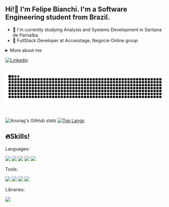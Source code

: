 ## Hi!👋 I'm Felipe Bianchi. I'm a Software Engineering student from Brazil.

* 📔 I'm currently studying Analysis and Systems Development in Santana de Parnaíba.
* 🥇 FullStack Developer at Accesstage, Negocie Online group

<details>
  <summary>More about me</summary><br>
    - 🌳 I am 20 years old, currently living in Brazil. I have an intermediate level of English and experience with: Python, HTML, CSS, .Net, Git, Unity and Game Development.
  <br><br>
</details>


[![Linkedin](https://img.shields.io/badge/LinkedIn-0077B5?style=for-the-badge&logo=linkedin&logoColor=white)](https://www.linkedin.com/in/felipe-mendes-bianchi-76a581258/)

##

<picture>
  <source media="(prefers-color-scheme: dark)" srcset="https://raw.githubusercontent.com/lipebianchi/lipebianchi/output/github-contribution-grid-snake-dark.svg">
  <source media="(prefers-color-scheme: light)" srcset="https://raw.githubusercontent.com/lipebianchi/lipebianchi/output/github-contribution-grid-snake.svg">
  <img alt="github contribution grid snake animation" src="https://raw.githubusercontent.com/lipebianchi/lipebianchi/output/github-contribution-grid-snake.svg">
</picture>
<br><br>

![Anurag's GitHub stats](https://github-readme-stats.vercel.app/api?username=lipebianchi&show_icons=true&theme=radical)
[![Top Langs](https://github-readme-stats.vercel.app/api/top-langs/?username=lipebianchi&show_icons=true&theme=radical)](https://github.com/anuraghazra/github-readme-stats)

##

## 🔥Skills!

Languages:

<div style="display: inline-block">
  <img src="https://cdn.jsdelivr.net/gh/devicons/devicon@latest/icons/csharp/csharp-original.svg" width="40px" />
  <img src="https://cdn.jsdelivr.net/gh/devicons/devicon@latest/icons/postgresql/postgresql-original-wordmark.svg" width="40px" />
  <img src="https://cdn.jsdelivr.net/gh/devicons/devicon@latest/icons/javascript/javascript-original.svg" width="40px"/>
  <img src="https://cdn.jsdelivr.net/gh/devicons/devicon@latest/icons/html5/html5-original.svg" width="40px"/>
  <img src="https://cdn.jsdelivr.net/gh/devicons/devicon@latest/icons/css3/css3-original.svg" width="40px"/>
</div><br>

Tools:

<div style="display: inline-block";>
  <img src="https://cdn.jsdelivr.net/gh/devicons/devicon@latest/icons/vscode/vscode-original.svg" width="40px"/>
  <img src="https://cdn.jsdelivr.net/gh/devicons/devicon@latest/icons/dbeaver/dbeaver-original.svg" width="40px" />
  <img src="https://cdn.jsdelivr.net/gh/devicons/devicon@latest/icons/amazonwebservices/amazonwebservices-original-wordmark.svg" width="40px" />
  <img src="https://cdn.jsdelivr.net/gh/devicons/devicon@latest/icons/jira/jira-original-wordmark.svg" width="40px" />
  
</div><br>

Libraries:

<div style="display: inline-block">
  <img src="https://cdn.jsdelivr.net/gh/devicons/devicon@latest/icons/entityframeworkcore/entityframeworkcore-original.svg" width="40px" />
</div>

